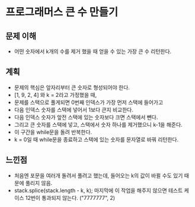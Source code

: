 # 프로그래머스 큰 수 만들기

## 문제 이해

- 어떤 숫자에서 k개의 수를 제거 했을 때 얻을 수 있는 가장 큰 수 리턴한다.

## 계획

- 문제의 핵심은 앞자리부터 큰 숫자로 형성되어야 한다.
- [1, 9, 2, 4] 와 k = 2라고 가정했을 때,
- 문제를 스택으로 풀게되면 0번째 인덱스가 가장 먼저 스택에 들어가고
- 다음 인덱스 숫자를 스택에 넣어서 1보다 큰지 비교한다.
- 다음 인덱스 숫자가 앞전 스택에 있는 숫자보다 크면 스택에서 뺀다.
- 그리고 큰 숫자를 스택에 넣고, 스택에서 숫자 하나를 제거했으니 k-1을 해준다.
- 이 구간을 while문을 돌려 반복한다.
- k = 0일 때 while문을 종료하고 스택에 있는 숫자를 문자열로 바꿔 리턴한다.

## 느낀점

- 처음엔 포문을 여러개 돌려서 풀려고 했는데, 들어오는 k의 값이 바뀔 수도 있기 때문에 풀리지 않음.
- stack.splice(stack.length - k, k); 마지막에 이 작업을 해주지 않으면 테스트 케이스 12번이 통과되지 않는다. ("7777777", 2)
